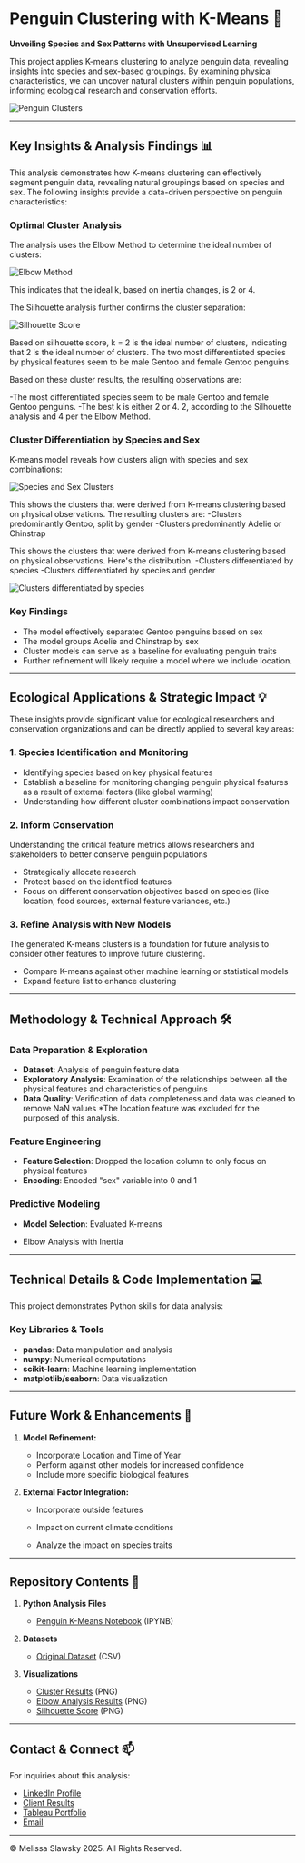 # Penguin Clustering with K-Means 🐧

**Unveiling Species and Sex Patterns with Unsupervised Learning**

This project applies K-means clustering to analyze penguin data, revealing insights into species and sex-based groupings. By examining physical characteristics, we can uncover natural clusters within penguin populations, informing ecological research and conservation efforts.

![Penguin Clusters](https://pplx-res.cloudinary.com/image/upload/v1741151552/user_uploads/XwFMQhPuGZaBTJE/species-sex-clusters.jpg)

---

## Key Insights & Analysis Findings 📊

This analysis demonstrates how K-means clustering can effectively segment penguin data, revealing natural groupings based on species and sex. The following insights provide a data-driven perspective on penguin characteristics:

### Optimal Cluster Analysis

The analysis uses the Elbow Method to determine the ideal number of clusters:

![Elbow Method](https://pplx-res.cloudinary.com/image/upload/v1741151552/user_uploads/kpnqqyRSqHRXDIS/inertia-values.jpg)

This indicates that the ideal k, based on inertia changes, is 2 or 4.

The Silhouette analysis further confirms the cluster separation:

![Silhouette Score](https://pplx-res.cloudinary.com/image/upload/v1741151552/user_uploads/eEfwjTARSKOwrna/silhouette-scores.jpg)

Based on silhouette score, k = 2 is the ideal number of clusters, indicating that 2 is the ideal number of clusters. The two most differentiated species by physical features seem to be male Gentoo and female Gentoo penguins.

Based on these cluster results, the resulting observations are:

-The most differentiated species seem to be male Gentoo and female Gentoo penguins.
-The best k is either 2 or 4. 2, according to the Silhouette analysis and 4 per the Elbow Method.

### Cluster Differentiation by Species and Sex

K-means model reveals how clusters align with species and sex combinations:

![Species and Sex Clusters](https://pplx-res.cloudinary.com/image/upload/v1741151552/user_uploads/XwFMQhPuGZaBTJE/species-sex-clusters.jpg)

This shows the clusters that were derived from K-means clustering based on physical observations. The resulting clusters are:
-Clusters predominantly Gentoo, split by gender
-Clusters predominantly Adelie or Chinstrap

This shows the clusters that were derived from K-means clustering based on physical observations. Here's the distribution.
-Clusters differentiated by species
-Clusters differentiated by species and gender

![Clusters differentiated by species](https://pplx-res.cloudinary.com/image/upload/v1741151552/user_uploads/ZRqRzmUUzKMyglv/species-cluster.jpg)

### Key Findings

* The model effectively separated Gentoo penguins based on sex
* The model groups Adelie and Chinstrap by sex
* Cluster models can serve as a baseline for evaluating penguin traits
* Further refinement will likely require a model where we include location.

---

## Ecological Applications & Strategic Impact 💡

These insights provide significant value for ecological researchers and conservation organizations and can be directly applied to several key areas:

### 1. Species Identification and Monitoring

* Identifying species based on key physical features
* Establish a baseline for monitoring changing penguin physical features as a result of external factors (like global warming)
* Understanding how different cluster combinations impact conservation

### 2. Inform Conservation

Understanding the critical feature metrics allows researchers and stakeholders to better conserve penguin populations

* Strategically allocate research
* Protect based on the identified features
* Focus on different conservation objectives based on species (like location, food sources, external feature variances, etc.)

### 3. Refine Analysis with New Models

The generated K-means clusters is a foundation for future analysis to consider other features to improve future clustering.

* Compare K-means against other machine learning or statistical models
* Expand feature list to enhance clustering

---

## Methodology & Technical Approach 🛠️

### Data Preparation & Exploration
- **Dataset**: Analysis of penguin feature data
- **Exploratory Analysis**: Examination of the relationships between all the physical features and characteristics of penguins
- **Data Quality**: Verification of data completeness and data was cleaned to remove NaN values
*The location feature was excluded for the purposed of this analysis.

### Feature Engineering
- **Feature Selection**: Dropped the location column to only focus on physical features
- **Encoding**: Encoded "sex" variable into 0 and 1

### Predictive Modeling
- **Model Selection**: Evaluated K-means
* Elbow Analysis with Inertia

---

## Technical Details & Code Implementation 💻

This project demonstrates Python skills for data analysis:


### Key Libraries & Tools
- **pandas**: Data manipulation and analysis
- **numpy**: Numerical computations
- **scikit-learn**: Machine learning implementation
- **matplotlib/seaborn**: Data visualization

---

## Future Work & Enhancements 🚀

1.  **Model Refinement:**
    *   Incorporate Location and Time of Year
    * Perform against other models for increased confidence
    * Include more specific biological features

2.  **External Factor Integration:**

    * Incorporate outside features

    * Impact on current climate conditions
    * Analyze the impact on species traits

---

## Repository Contents 📁

1.  **Python Analysis Files**

    *   [Penguin K-Means Notebook](penguin-k-means.ipynb) (IPYNB)
2.  **Datasets**

    *   [Original Dataset](penguins.csv) (CSV)
3.  **Visualizations**

    *   [Cluster Results](cluster_plot.png) (PNG)
    *   [Elbow Analysis Results](elbow_method.png) (PNG)
    *   [Silhouette Score](silhouette_score.png) (PNG)

---

## Contact & Connect 📫

For inquiries about this analysis:
- [LinkedIn Profile](https://www.linkedin.com/in/melissaslawsky/)
- [Client Results](https://melissaslawsky.com/portfolio/)
- [Tableau Portfolio](https://public.tableau.com/app/profile/melissa.slawsky1925/vizzes)
- [Email](mailto:melissa@melissaslawsky.com)

---

© Melissa Slawsky 2025. All Rights Reserved.

